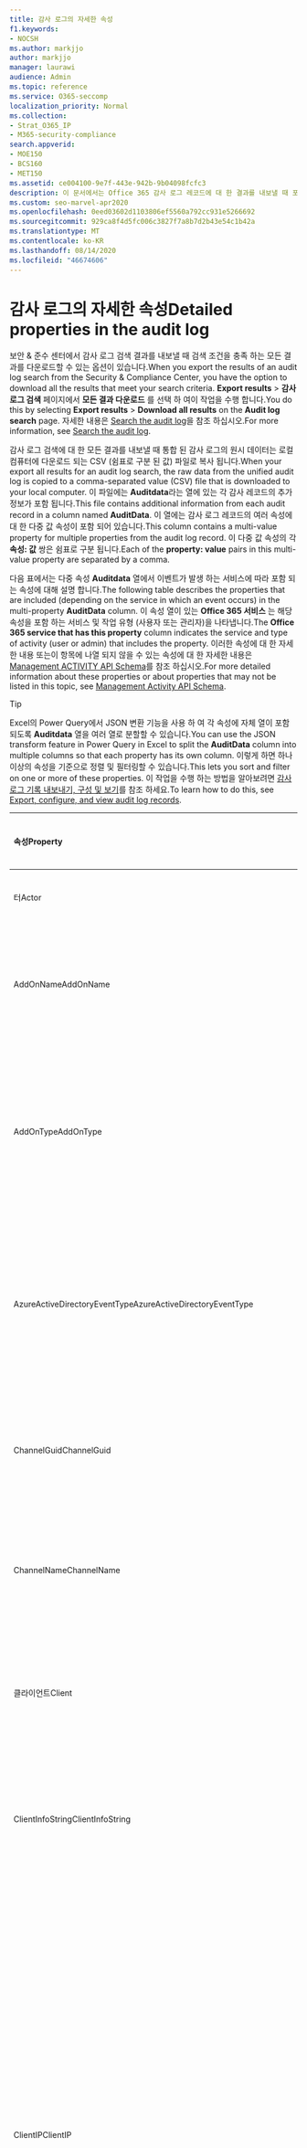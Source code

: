 ```yaml
---
title: 감사 로그의 자세한 속성
f1.keywords:
- NOCSH
ms.author: markjjo
author: markjjo
manager: laurawi
audience: Admin
ms.topic: reference
ms.service: O365-seccomp
localization_priority: Normal
ms.collection:
- Strat_O365_IP
- M365-security-compliance
search.appverid:
- MOE150
- BCS160
- MET150
ms.assetid: ce004100-9e7f-443e-942b-9b04098fcfc3
description: 이 문서에서는 Office 365 감사 로그 레코드에 대 한 결과를 내보낼 때 포함 되는 추가 속성에 대해 설명 합니다.
ms.custom: seo-marvel-apr2020
ms.openlocfilehash: 0eed03602d1103806ef5560a792cc931e5266692
ms.sourcegitcommit: 929ca8f4d5fc006c3827f7a8b7d2b43e54c1b42a
ms.translationtype: MT
ms.contentlocale: ko-KR
ms.lasthandoff: 08/14/2020
ms.locfileid: "46674606"
---
```

# <a name="detailed-properties-in-the-audit-log"></a><span data-ttu-id="72aa7-103">감사 로그의 자세한 속성</span><span class="sxs-lookup"><span data-stu-id="72aa7-103">Detailed properties in the audit log</span></span>

<span data-ttu-id="72aa7-104">보안 & 준수 센터에서 감사 로그 검색 결과를 내보낼 때 검색 조건을 충족 하는 모든 결과를 다운로드할 수 있는 옵션이 있습니다.</span><span class="sxs-lookup"><span data-stu-id="72aa7-104">When you export the results of an audit log search from the Security & Compliance Center, you have the option to download all the results that meet your search criteria.</span></span> <span data-ttu-id="72aa7-105">**Export results** \> **감사 로그 검색** 페이지에서 **모든 결과 다운로드** 를 선택 하 여이 작업을 수행 합니다.</span><span class="sxs-lookup"><span data-stu-id="72aa7-105">You do this by selecting **Export results** \> **Download all results** on the **Audit log search** page.</span></span> <span data-ttu-id="72aa7-106">자세한 내용은 [Search the audit log](search-the-audit-log-in-security-and-compliance.md)을 참조 하십시오.</span><span class="sxs-lookup"><span data-stu-id="72aa7-106">For more information, see [Search the audit log](search-the-audit-log-in-security-and-compliance.md).</span></span>
  
 <span data-ttu-id="72aa7-107">감사 로그 검색에 대 한 모든 결과를 내보낼 때 통합 된 감사 로그의 원시 데이터는 로컬 컴퓨터에 다운로드 되는 CSV (쉼표로 구분 된 값) 파일로 복사 됩니다.</span><span class="sxs-lookup"><span data-stu-id="72aa7-107">When your export all results for an audit log search, the raw data from the unified audit log is copied to a comma-separated value (CSV) file that is downloaded to your local computer.</span></span> <span data-ttu-id="72aa7-108">이 파일에는 **Auditdata**라는 열에 있는 각 감사 레코드의 추가 정보가 포함 됩니다.</span><span class="sxs-lookup"><span data-stu-id="72aa7-108">This file contains additional information from each audit record in a column named **AuditData**.</span></span> <span data-ttu-id="72aa7-109">이 열에는 감사 로그 레코드의 여러 속성에 대 한 다중 값 속성이 포함 되어 있습니다.</span><span class="sxs-lookup"><span data-stu-id="72aa7-109">This column contains a multi-value property for multiple properties from the audit log record.</span></span> <span data-ttu-id="72aa7-110">이 다중 값 속성의 각 **속성: 값** 쌍은 쉼표로 구분 됩니다.</span><span class="sxs-lookup"><span data-stu-id="72aa7-110">Each of the **property: value** pairs in this multi-value property are separated by a comma.</span></span> 
  
<span data-ttu-id="72aa7-111">다음 표에서는 다중 속성 **Auditdata** 열에서 이벤트가 발생 하는 서비스에 따라 포함 되는 속성에 대해 설명 합니다.</span><span class="sxs-lookup"><span data-stu-id="72aa7-111">The following table describes the properties that are included (depending on the service in which an event occurs) in the multi-property **AuditData** column.</span></span> <span data-ttu-id="72aa7-112">이 속성 열이 있는 **Office 365 서비스** 는 해당 속성을 포함 하는 서비스 및 작업 유형 (사용자 또는 관리자)을 나타냅니다.</span><span class="sxs-lookup"><span data-stu-id="72aa7-112">The **Office 365 service that has this property** column indicates the service and type of activity (user or admin) that includes the property.</span></span> <span data-ttu-id="72aa7-113">이러한 속성에 대 한 자세한 내용 또는이 항목에 나열 되지 않을 수 있는 속성에 대 한 자세한 내용은 [Management ACTIVITY API Schema](https://go.microsoft.com/fwlink/p/?LinkId=717993)를 참조 하십시오.</span><span class="sxs-lookup"><span data-stu-id="72aa7-113">For more detailed information about these properties or about properties that may not be listed in this topic, see [Management Activity API Schema](https://go.microsoft.com/fwlink/p/?LinkId=717993).</span></span>
  
> [!TIP]
> <span data-ttu-id="72aa7-114">Excel의 Power Query에서 JSON 변환 기능을 사용 하 여 각 속성에 자체 열이 포함 되도록 **Auditdata** 열을 여러 열로 분할할 수 있습니다.</span><span class="sxs-lookup"><span data-stu-id="72aa7-114">You can use the JSON transform feature in Power Query in Excel to split the **AuditData** column into multiple columns so that each property has its own column.</span></span> <span data-ttu-id="72aa7-115">이렇게 하면 하나 이상의 속성을 기준으로 정렬 및 필터링할 수 있습니다.</span><span class="sxs-lookup"><span data-stu-id="72aa7-115">This lets you sort and filter on one or more of these properties.</span></span> <span data-ttu-id="72aa7-116">이 작업을 수행 하는 방법을 알아보려면 [감사 로그 기록 내보내기, 구성 및 보기](export-view-audit-log-records.md)를 참조 하세요.</span><span class="sxs-lookup"><span data-stu-id="72aa7-116">To learn how to do this, see [Export, configure, and view audit log records](export-view-audit-log-records.md).</span></span> 
  
|<span data-ttu-id="72aa7-117">**속성**</span><span class="sxs-lookup"><span data-stu-id="72aa7-117">**Property**</span></span>|<span data-ttu-id="72aa7-118">**설명**</span><span class="sxs-lookup"><span data-stu-id="72aa7-118">**Description**</span></span>|<span data-ttu-id="72aa7-119">**이 속성을 가진 Microsoft 365 서비스**</span><span class="sxs-lookup"><span data-stu-id="72aa7-119">**Microsoft 365 service that has this property**</span></span>|
|:-----|:-----|:-----|
|<span data-ttu-id="72aa7-120">터</span><span class="sxs-lookup"><span data-stu-id="72aa7-120">Actor</span></span>|<span data-ttu-id="72aa7-121">작업을 수행한 사용자 또는 서비스 계정입니다.</span><span class="sxs-lookup"><span data-stu-id="72aa7-121">The user or service account that performed the action.</span></span>|<span data-ttu-id="72aa7-122">Azure Active Directory</span><span class="sxs-lookup"><span data-stu-id="72aa7-122">Azure Active Directory</span></span>|
|<span data-ttu-id="72aa7-123">AddOnName</span><span class="sxs-lookup"><span data-stu-id="72aa7-123">AddOnName</span></span>|<span data-ttu-id="72aa7-124">팀에서 추가, 제거 또는 업데이트 된 추가 기능의 이름입니다.</span><span class="sxs-lookup"><span data-stu-id="72aa7-124">The name of an add-on that was added, removed, or updated in a team.</span></span> <span data-ttu-id="72aa7-125">Microsoft 팀의 추가 기능 유형은 bot, 커넥터 또는 탭입니다.</span><span class="sxs-lookup"><span data-stu-id="72aa7-125">The type of add-ons in Microsoft Teams is a bot, a connector, or a tab.</span></span>|<span data-ttu-id="72aa7-126">Microsoft Teams</span><span class="sxs-lookup"><span data-stu-id="72aa7-126">Microsoft Teams</span></span>|
|<span data-ttu-id="72aa7-127">AddOnType</span><span class="sxs-lookup"><span data-stu-id="72aa7-127">AddOnType</span></span>|<span data-ttu-id="72aa7-128">팀에서 추가, 제거 또는 업데이트 된 추가 기능의 유형입니다.</span><span class="sxs-lookup"><span data-stu-id="72aa7-128">The type of an add-on that was added, removed, or updated in a team.</span></span> <span data-ttu-id="72aa7-129">다음 값은 추가 기능의 형식을 나타냅니다.</span><span class="sxs-lookup"><span data-stu-id="72aa7-129">The following values indicate the type of add-on.</span></span>  <br/> <span data-ttu-id="72aa7-130">**1** -bot을 나타냅니다.</span><span class="sxs-lookup"><span data-stu-id="72aa7-130">**1** - Indicates a bot.</span></span><br/> <span data-ttu-id="72aa7-131">**2** -커넥터를 나타냅니다.</span><span class="sxs-lookup"><span data-stu-id="72aa7-131">**2** - Indicates a connector.</span></span><br/> <span data-ttu-id="72aa7-132">**3** -탭을 나타냅니다.</span><span class="sxs-lookup"><span data-stu-id="72aa7-132">**3** - Indicates a tab.</span></span>|<span data-ttu-id="72aa7-133">Microsoft Teams</span><span class="sxs-lookup"><span data-stu-id="72aa7-133">Microsoft Teams</span></span>|
|<span data-ttu-id="72aa7-134">AzureActiveDirectoryEventType</span><span class="sxs-lookup"><span data-stu-id="72aa7-134">AzureActiveDirectoryEventType</span></span>|<span data-ttu-id="72aa7-135">Azure Active Directory 이벤트의 유형입니다.</span><span class="sxs-lookup"><span data-stu-id="72aa7-135">The type of Azure Active Directory event.</span></span> <span data-ttu-id="72aa7-136">이벤트 유형을 나타내는 값은 다음과 같습니다.</span><span class="sxs-lookup"><span data-stu-id="72aa7-136">The following values indicate the type of event.</span></span>  <br/> <span data-ttu-id="72aa7-137">**0** -계정 로그인 이벤트를 나타냅니다.</span><span class="sxs-lookup"><span data-stu-id="72aa7-137">**0** - Indicates an account login event.</span></span><br/> <span data-ttu-id="72aa7-138">**1** -Azure 응용 프로그램 보안 이벤트를 나타냅니다.</span><span class="sxs-lookup"><span data-stu-id="72aa7-138">**1** - Indicates an Azure application security event.</span></span>|<span data-ttu-id="72aa7-139">Azure Active Directory</span><span class="sxs-lookup"><span data-stu-id="72aa7-139">Azure Active Directory</span></span>|
|<span data-ttu-id="72aa7-140">ChannelGuid</span><span class="sxs-lookup"><span data-stu-id="72aa7-140">ChannelGuid</span></span>|<span data-ttu-id="72aa7-141">Microsoft 팀 채널의 ID입니다.</span><span class="sxs-lookup"><span data-stu-id="72aa7-141">The ID of a Microsoft Teams channel.</span></span> <span data-ttu-id="72aa7-142">채널이 있는 팀이 **Teamname** 및 **teamname** 속성으로 식별 됩니다.</span><span class="sxs-lookup"><span data-stu-id="72aa7-142">The team that the channel is located in is identified by the **TeamName** and **TeamGuid** properties.</span></span>|<span data-ttu-id="72aa7-143">Microsoft Teams</span><span class="sxs-lookup"><span data-stu-id="72aa7-143">Microsoft Teams</span></span>|
|<span data-ttu-id="72aa7-144">ChannelName</span><span class="sxs-lookup"><span data-stu-id="72aa7-144">ChannelName</span></span>|<span data-ttu-id="72aa7-145">Microsoft 팀 채널의 이름입니다.</span><span class="sxs-lookup"><span data-stu-id="72aa7-145">The name of a Microsoft Teams channel.</span></span> <span data-ttu-id="72aa7-146">채널이 있는 팀이 **Teamname** 및 **teamname** 속성으로 식별 됩니다.</span><span class="sxs-lookup"><span data-stu-id="72aa7-146">The team that the channel is located in is identified by the **TeamName** and **TeamGuid** properties.</span></span>|<span data-ttu-id="72aa7-147">Microsoft Teams</span><span class="sxs-lookup"><span data-stu-id="72aa7-147">Microsoft Teams</span></span>|
|<span data-ttu-id="72aa7-148">클라이언트</span><span class="sxs-lookup"><span data-stu-id="72aa7-148">Client</span></span>|<span data-ttu-id="72aa7-149">클라이언트 장치, 장치 OS 및 login 이벤트에 사용 되는 장치 브라우저 (예: Nokia Lumia 920;) Windows Phone 8; IE Mobile 11).</span><span class="sxs-lookup"><span data-stu-id="72aa7-149">The client device, the device OS, and the device browser used for the login event (for example, Nokia Lumia 920; Windows Phone 8; IE Mobile 11).</span></span>|<span data-ttu-id="72aa7-150">Azure Active Directory</span><span class="sxs-lookup"><span data-stu-id="72aa7-150">Azure Active Directory</span></span>|
|<span data-ttu-id="72aa7-151">ClientInfoString</span><span class="sxs-lookup"><span data-stu-id="72aa7-151">ClientInfoString</span></span>|<span data-ttu-id="72aa7-152">브라우저 버전, Outlook 버전 및 모바일 장치 정보와 같이 작업을 수행 하는 데 사용한 전자 메일 클라이언트에 대 한 정보</span><span class="sxs-lookup"><span data-stu-id="72aa7-152">Information about the email client that was used to perform the operation, such as a browser version, Outlook version, and mobile device information</span></span>|<span data-ttu-id="72aa7-153">Exchange (사서함 활동)</span><span class="sxs-lookup"><span data-stu-id="72aa7-153">Exchange (mailbox activity)</span></span>|
|<span data-ttu-id="72aa7-154">ClientIP</span><span class="sxs-lookup"><span data-stu-id="72aa7-154">ClientIP</span></span>|<span data-ttu-id="72aa7-155">활동을 로그할 때 사용 된 장치의 IP 주소입니다.</span><span class="sxs-lookup"><span data-stu-id="72aa7-155">The IP address of the device that was used when the activity was logged.</span></span> <span data-ttu-id="72aa7-156">IP 주소는 IPv4 또는 IPv6 주소 형식으로 표시됩니다.</span><span class="sxs-lookup"><span data-stu-id="72aa7-156">The IP address is displayed in either an IPv4 or IPv6 address format.</span></span><br/><br/> <span data-ttu-id="72aa7-157">일부 서비스의 경우이 속성에 표시 되는 값은 사용자를 대신 하 여 서비스를 호출 하는 신뢰할 수 있는 응용 프로그램 (예: 웹 앱의 Office)의 IP 주소 이며, 활동을 수행한 사용자가 사용 하는 장치의 IP 주소가 아닙니다.</span><span class="sxs-lookup"><span data-stu-id="72aa7-157">For some services, the value displayed in this property might be the IP address for a trusted application (for example, Office on the web apps) calling into the service on behalf of a user and not the IP address of the device used by person who performed the activity.</span></span> <br/><br/><span data-ttu-id="72aa7-158">또한 Azure Active Directory 관련 이벤트에 대 한 관리 활동 (또는 시스템 계정에서 수행 하는 작업)에 대해 IP 주소가 기록 되지 않으며 ClientIP 속성 값은 `null` 입니다.</span><span class="sxs-lookup"><span data-stu-id="72aa7-158">Also, for admin activity (or activity performed by a system account) for Azure Active Directory-related events, the IP address isn't logged and the value for the ClientIP property is `null`.</span></span> |<span data-ttu-id="72aa7-159">Azure Active Directory, Exchange, SharePoint</span><span class="sxs-lookup"><span data-stu-id="72aa7-159">Azure Active Directory, Exchange, SharePoint</span></span>|
|<span data-ttu-id="72aa7-160">CreationTime</span><span class="sxs-lookup"><span data-stu-id="72aa7-160">CreationTime</span></span>|<span data-ttu-id="72aa7-161">사용자가 활동을 수행 했을 때 UTC (협정 세계시)로 표시 되는 날짜와 시간입니다.</span><span class="sxs-lookup"><span data-stu-id="72aa7-161">The date and time in Coordinated Universal Time (UTC) when the user performed the activity.</span></span>|<span data-ttu-id="72aa7-162">모두</span><span class="sxs-lookup"><span data-stu-id="72aa7-162">All</span></span>|
|<span data-ttu-id="72aa7-163">DestinationFileExtension</span><span class="sxs-lookup"><span data-stu-id="72aa7-163">DestinationFileExtension</span></span>|<span data-ttu-id="72aa7-164">복사 하거나 이동할 파일의 파일 확장명입니다.</span><span class="sxs-lookup"><span data-stu-id="72aa7-164">The file extension of a file that is copied or moved.</span></span> <span data-ttu-id="72aa7-165">이 속성은 FileCopied 및 FileMoved 사용자 작업에만 표시 됩니다.</span><span class="sxs-lookup"><span data-stu-id="72aa7-165">This property is displayed only for the FileCopied and FileMoved user activities.</span></span>|<span data-ttu-id="72aa7-166">SharePoint</span><span class="sxs-lookup"><span data-stu-id="72aa7-166">SharePoint</span></span>|
|<span data-ttu-id="72aa7-167">DestinationFileName</span><span class="sxs-lookup"><span data-stu-id="72aa7-167">DestinationFileName</span></span>|<span data-ttu-id="72aa7-168">파일 이름이 복사 되거나 이동 됩니다.</span><span class="sxs-lookup"><span data-stu-id="72aa7-168">The name of the file is copied or moved.</span></span> <span data-ttu-id="72aa7-169">이 속성은 FileCopied 및 FileMoved 작업에만 표시 됩니다.</span><span class="sxs-lookup"><span data-stu-id="72aa7-169">This property is displayed only for the FileCopied and FileMoved actions.</span></span>|<span data-ttu-id="72aa7-170">SharePoint</span><span class="sxs-lookup"><span data-stu-id="72aa7-170">SharePoint</span></span>|
|<span data-ttu-id="72aa7-171">DestinationRelativeUrl</span><span class="sxs-lookup"><span data-stu-id="72aa7-171">DestinationRelativeUrl</span></span>|<span data-ttu-id="72aa7-172">파일을 복사 하거나 이동할 대상 폴더의 URL입니다.</span><span class="sxs-lookup"><span data-stu-id="72aa7-172">The URL of the destination folder where a file is copied or moved.</span></span> <span data-ttu-id="72aa7-173">**SiteURL**, **DestinationRelativeURL**및 **destinationfilename** 속성에 대 한 값의 조합이 복사 된 파일의 전체 경로 이름인 **ObjectID** 속성의 값과 같습니다.</span><span class="sxs-lookup"><span data-stu-id="72aa7-173">The combination of the values for the **SiteURL**, the **DestinationRelativeURL**, and the **DestinationFileName** property is the same as the value for the **ObjectID** property, which is the full path name for the file that was copied.</span></span> <span data-ttu-id="72aa7-174">이 속성은 FileCopied 및 FileMoved 사용자 작업에만 표시 됩니다.</span><span class="sxs-lookup"><span data-stu-id="72aa7-174">This property is displayed only for the FileCopied and FileMoved user activities.</span></span>|<span data-ttu-id="72aa7-175">SharePoint</span><span class="sxs-lookup"><span data-stu-id="72aa7-175">SharePoint</span></span>|
|<span data-ttu-id="72aa7-176">EventSource</span><span class="sxs-lookup"><span data-stu-id="72aa7-176">EventSource</span></span>|<span data-ttu-id="72aa7-177">SharePoint에서 이벤트가 발생 한 것을 식별 합니다.</span><span class="sxs-lookup"><span data-stu-id="72aa7-177">Identifies that an event occurred in SharePoint.</span></span> <span data-ttu-id="72aa7-178">사용할 수 있는 값은 **SharePoint** 및 **objectmodel**입니다.</span><span class="sxs-lookup"><span data-stu-id="72aa7-178">Possible values are **SharePoint** and **ObjectModel**.</span></span>|<span data-ttu-id="72aa7-179">SharePoint</span><span class="sxs-lookup"><span data-stu-id="72aa7-179">SharePoint</span></span>|
|<span data-ttu-id="72aa7-180">ExternalAccess</span><span class="sxs-lookup"><span data-stu-id="72aa7-180">ExternalAccess</span></span>|<span data-ttu-id="72aa7-181">Exchange 관리 활동의 경우, cmdlet이 조직의 사용자에 의해 실행 되었는지, Microsoft 데이터 센터 담당자나 데이터 센터 서비스 계정 또는 위임 된 관리자가 실행할지를 지정 합니다.</span><span class="sxs-lookup"><span data-stu-id="72aa7-181">For Exchange admin activity, specifies whether the cmdlet was run by a user in your organization, by Microsoft datacenter personnel or a datacenter service account, or by a delegated administrator.</span></span> <span data-ttu-id="72aa7-182">값이 **False** 이면 조직의 다른 사용자가 cmdlet을 실행 한 것입니다.</span><span class="sxs-lookup"><span data-stu-id="72aa7-182">The value **False** indicates that the cmdlet was run by someone in your organization.</span></span> <span data-ttu-id="72aa7-183">**True** 값은 데이터 센터 직원, 데이터 센터 서비스 계정 또는 위임 된 관리자에 의해 cmdlet이 실행 되었음을 나타냅니다.</span><span class="sxs-lookup"><span data-stu-id="72aa7-183">The value **True** indicates that the cmdlet was run by datacenter personnel, a datacenter service account, or a delegated administrator.</span></span>  <br/> <span data-ttu-id="72aa7-184">Exchange 사서함 활동의 경우 조직 외부의 사용자가 사서함에 액세스 했는지 여부를 지정 합니다.</span><span class="sxs-lookup"><span data-stu-id="72aa7-184">For Exchange mailbox activity, specifies whether a mailbox was accessed by a user outside your organization.</span></span>|<span data-ttu-id="72aa7-185">Exchange</span><span class="sxs-lookup"><span data-stu-id="72aa7-185">Exchange</span></span>|
|<span data-ttu-id="72aa7-186">ExtendedProperties</span><span class="sxs-lookup"><span data-stu-id="72aa7-186">ExtendedProperties</span></span>|<span data-ttu-id="72aa7-187">Azure Active Directory 이벤트에 대 한 확장 된 속성입니다.</span><span class="sxs-lookup"><span data-stu-id="72aa7-187">The extended properties for an Azure Active Directory event.</span></span>|<span data-ttu-id="72aa7-188">Azure Active Directory</span><span class="sxs-lookup"><span data-stu-id="72aa7-188">Azure Active Directory</span></span>|
|<span data-ttu-id="72aa7-189">ID</span><span class="sxs-lookup"><span data-stu-id="72aa7-189">ID</span></span>|<span data-ttu-id="72aa7-190">보고서 항목의 ID입니다.</span><span class="sxs-lookup"><span data-stu-id="72aa7-190">The ID of the report entry.</span></span> <span data-ttu-id="72aa7-191">ID는 보고서 항목을 고유 하 게 식별 합니다.</span><span class="sxs-lookup"><span data-stu-id="72aa7-191">The ID uniquely identifies the report entry.</span></span>|<span data-ttu-id="72aa7-192">모두</span><span class="sxs-lookup"><span data-stu-id="72aa7-192">All</span></span>|
|<span data-ttu-id="72aa7-193">InternalLogonType</span><span class="sxs-lookup"><span data-stu-id="72aa7-193">InternalLogonType</span></span>|<span data-ttu-id="72aa7-194">내부용으로 예약되어 있습니다.</span><span class="sxs-lookup"><span data-stu-id="72aa7-194">Reserved for internal use.</span></span>|<span data-ttu-id="72aa7-195">Exchange (사서함 활동)</span><span class="sxs-lookup"><span data-stu-id="72aa7-195">Exchange (mailbox activity)</span></span>|
|<span data-ttu-id="72aa7-196">ItemType</span><span class="sxs-lookup"><span data-stu-id="72aa7-196">ItemType</span></span>|<span data-ttu-id="72aa7-197">액세스 하거나 수정한 개체의 유형입니다.</span><span class="sxs-lookup"><span data-stu-id="72aa7-197">The type of object that was accessed or modified.</span></span> <span data-ttu-id="72aa7-198">사용할 수 있는 값에는 **파일**, **폴더**, **웹**, **사이트**, **테 넌 트**및 **documentlibrary**가 있습니다.</span><span class="sxs-lookup"><span data-stu-id="72aa7-198">Possible values include **File**, **Folder**, **Web**, **Site**, **Tenant**, and **DocumentLibrary**.</span></span>|<span data-ttu-id="72aa7-199">SharePoint</span><span class="sxs-lookup"><span data-stu-id="72aa7-199">SharePoint</span></span>|
|<span data-ttu-id="72aa7-200">LoginStatus</span><span class="sxs-lookup"><span data-stu-id="72aa7-200">LoginStatus</span></span>|<span data-ttu-id="72aa7-201">발생 했을 수 있는 로그인 실패를 확인 합니다.</span><span class="sxs-lookup"><span data-stu-id="72aa7-201">Identifies login failures that might have occurred.</span></span>|<span data-ttu-id="72aa7-202">Azure Active Directory</span><span class="sxs-lookup"><span data-stu-id="72aa7-202">Azure Active Directory</span></span>|
|<span data-ttu-id="72aa7-203">LogonType</span><span class="sxs-lookup"><span data-stu-id="72aa7-203">LogonType</span></span>|<span data-ttu-id="72aa7-204">사서함 액세스 유형입니다.</span><span class="sxs-lookup"><span data-stu-id="72aa7-204">The type of mailbox access.</span></span> <span data-ttu-id="72aa7-205">다음 값은 사서함에 액세스 한 사용자의 유형을 나타냅니다.</span><span class="sxs-lookup"><span data-stu-id="72aa7-205">The following values indicate the type of user who accessed the mailbox.</span></span>  <br/><br/> <span data-ttu-id="72aa7-206">**0** -사서함 소유자를 나타냅니다.</span><span class="sxs-lookup"><span data-stu-id="72aa7-206">**0** - Indicates a mailbox owner.</span></span><br/> <span data-ttu-id="72aa7-207">**1** -관리자를 나타냅니다.</span><span class="sxs-lookup"><span data-stu-id="72aa7-207">**1** - Indicates an administrator.</span></span><br/> <span data-ttu-id="72aa7-208">**2** -대리인을 나타냅니다.</span><span class="sxs-lookup"><span data-stu-id="72aa7-208">**2** - Indicates a delegate.</span></span> <br/><span data-ttu-id="72aa7-209">**3** -Microsoft 데이터 센터의 전송 서비스를 나타냅니다.</span><span class="sxs-lookup"><span data-stu-id="72aa7-209">**3** - Indicates the transport service in the Microsoft datacenter.</span></span><br/> <span data-ttu-id="72aa7-210">**4** -Microsoft 데이터 센터의 서비스 계정을 나타냅니다.</span><span class="sxs-lookup"><span data-stu-id="72aa7-210">**4** - Indicates a   service account in the Microsoft datacenter.</span></span> <br/><span data-ttu-id="72aa7-211">**6** -위임 된 관리자를 나타냅니다.</span><span class="sxs-lookup"><span data-stu-id="72aa7-211">**6** - Indicates a delegated administrator.</span></span>|<span data-ttu-id="72aa7-212">Exchange (사서함 활동)</span><span class="sxs-lookup"><span data-stu-id="72aa7-212">Exchange (mailbox activity)</span></span>|
|<span data-ttu-id="72aa7-213">MailboxGuid</span><span class="sxs-lookup"><span data-stu-id="72aa7-213">MailboxGuid</span></span>|<span data-ttu-id="72aa7-214">액세스 한 사서함의 Exchange GUID입니다.</span><span class="sxs-lookup"><span data-stu-id="72aa7-214">The Exchange GUID of the mailbox that was accessed.</span></span>|<span data-ttu-id="72aa7-215">Exchange (사서함 활동)</span><span class="sxs-lookup"><span data-stu-id="72aa7-215">Exchange (mailbox activity)</span></span>|
|<span data-ttu-id="72aa7-216">MailboxOwnerUPN</span><span class="sxs-lookup"><span data-stu-id="72aa7-216">MailboxOwnerUPN</span></span>|<span data-ttu-id="72aa7-217">액세스 한 사서함을 소유한 사용자의 전자 메일 주소입니다.</span><span class="sxs-lookup"><span data-stu-id="72aa7-217">The email address of the person who owns the mailbox that was accessed.</span></span>|<span data-ttu-id="72aa7-218">Exchange (사서함 활동)</span><span class="sxs-lookup"><span data-stu-id="72aa7-218">Exchange (mailbox activity)</span></span>|
|<span data-ttu-id="72aa7-219">구성원</span><span class="sxs-lookup"><span data-stu-id="72aa7-219">Members</span></span>|<span data-ttu-id="72aa7-220">팀에서 추가 되거나 제거 된 사용자를 나열 합니다.</span><span class="sxs-lookup"><span data-stu-id="72aa7-220">Lists the users that have been added or removed from a team.</span></span> <span data-ttu-id="72aa7-221">다음 값은 사용자에게 할당된 역할 유형을 나타냅니다.</span><span class="sxs-lookup"><span data-stu-id="72aa7-221">The following values indicate the Role type assigned to the user.</span></span>  <br/><br/> <span data-ttu-id="72aa7-222">**1** -소유자 역할을 나타냅니다.</span><span class="sxs-lookup"><span data-stu-id="72aa7-222">**1** - Indicates  the Owner role.</span></span><br/> <span data-ttu-id="72aa7-223">**2** - 구성원 역할을 나타냅니다.</span><span class="sxs-lookup"><span data-stu-id="72aa7-223">**2** - Indicates the Member role.</span></span><br/> <span data-ttu-id="72aa7-224">**3** - 게스트 역할을 나타냅니다.</span><span class="sxs-lookup"><span data-stu-id="72aa7-224">**3** - Indicates the Guest role.</span></span> <br/><br/><span data-ttu-id="72aa7-225">구성원 속성에는 조직의 이름 및 구성원의 전자 메일 주소도 포함됩니다.</span><span class="sxs-lookup"><span data-stu-id="72aa7-225">The Members property also includes the name of your organization, and the member's email address.</span></span>|<span data-ttu-id="72aa7-226">Microsoft Teams</span><span class="sxs-lookup"><span data-stu-id="72aa7-226">Microsoft Teams</span></span>|
|<span data-ttu-id="72aa7-227">ModifiedProperties (Name, NewValue, OldValue)</span><span class="sxs-lookup"><span data-stu-id="72aa7-227">ModifiedProperties (Name, NewValue, OldValue)</span></span>|<span data-ttu-id="72aa7-228">이 속성은 사이트 또는 사이트 모음 관리 그룹의 구성원으로 사용자를 추가 하는 등의 관리 이벤트에 포함 됩니다.</span><span class="sxs-lookup"><span data-stu-id="72aa7-228">The property is included for admin events, such as adding a user as a member of a site or a site collection admin group.</span></span> <span data-ttu-id="72aa7-229">이 속성에는 수정 된 속성의 이름 (예: 사이트 관리자 그룹)과 수정한 속성의 새 값 (사이트 관리자로 추가한 사용자 및 수정한 개체의 이전 값)이 포함 됩니다.</span><span class="sxs-lookup"><span data-stu-id="72aa7-229">The property includes the name of the property that was modified (for example, the Site Admin group) the new value of the modified property (such the user who was added as a site admin, and the previous value of the modified object.</span></span>|<span data-ttu-id="72aa7-230">모두 (관리 활동)</span><span class="sxs-lookup"><span data-stu-id="72aa7-230">All (admin activity)</span></span>|
|<span data-ttu-id="72aa7-231">Id</span><span class="sxs-lookup"><span data-stu-id="72aa7-231">ObjectId</span></span>|<span data-ttu-id="72aa7-232">Exchange 관리자 감사 로깅을 위해 cmdlet에 의해 수정 된 개체의 이름입니다.</span><span class="sxs-lookup"><span data-stu-id="72aa7-232">For Exchange admin audit logging, the name of the object that was modified by the cmdlet.</span></span>  <br/> <span data-ttu-id="72aa7-233">SharePoint 작업의 경우 사용자가 액세스 하는 파일 또는 폴더의 전체 URL 경로 이름입니다.</span><span class="sxs-lookup"><span data-stu-id="72aa7-233">For SharePoint activity, the full URL path name of the file or folder accessed by a user.</span></span>  <br/> <span data-ttu-id="72aa7-234">Azure AD 활동의 경우 수정 된 사용자 계정의 이름입니다.</span><span class="sxs-lookup"><span data-stu-id="72aa7-234">For Azure AD activity, the name of the user account that was modified.</span></span>|<span data-ttu-id="72aa7-235">모두</span><span class="sxs-lookup"><span data-stu-id="72aa7-235">All</span></span>|
|<span data-ttu-id="72aa7-236">작업</span><span class="sxs-lookup"><span data-stu-id="72aa7-236">Operation</span></span>|<span data-ttu-id="72aa7-237">사용자 또는 관리자 활동의 이름입니다.</span><span class="sxs-lookup"><span data-stu-id="72aa7-237">The name of the user or admin activity.</span></span> <span data-ttu-id="72aa7-238">이 속성의 값은 **활동** 드롭다운 목록에서 선택한 값에 해당 합니다.</span><span class="sxs-lookup"><span data-stu-id="72aa7-238">The value of this property corresponds to the value that was selected in the **Activities** drop down list.</span></span> <span data-ttu-id="72aa7-239">**모든 작업에 대해 결과 표시** 를 선택 하면 보고서에 모든 서비스에 대 한 모든 사용자 및 관리 활동에 대 한 항목이 포함 됩니다.</span><span class="sxs-lookup"><span data-stu-id="72aa7-239">If **Show results for all activities** was selected, the report will included entries for all user and admin activities for all services.</span></span> <span data-ttu-id="72aa7-240">감사 로그에 기록 된 작업/작업에 대 한 설명은 [Office 365에서 감사 로그 검색](search-the-audit-log-in-security-and-compliance.md)의 감사 된 **작업** 탭을 참조 하십시오.</span><span class="sxs-lookup"><span data-stu-id="72aa7-240">For a description of the operations/activities that are logged in the audit log, see the **Audited activities** tab in [Search the audit log in the Office 365](search-the-audit-log-in-security-and-compliance.md).</span></span>  <br/> <span data-ttu-id="72aa7-241">Exchange 관리 활동의 경우이 속성은 실행 된 cmdlet의 이름을 식별 합니다.</span><span class="sxs-lookup"><span data-stu-id="72aa7-241">For Exchange admin activity, this property identifies the name of the cmdlet that was run.</span></span>|<span data-ttu-id="72aa7-242">모두</span><span class="sxs-lookup"><span data-stu-id="72aa7-242">All</span></span>|
|<span data-ttu-id="72aa7-243">조직 id</span><span class="sxs-lookup"><span data-stu-id="72aa7-243">OrganizationId</span></span>|<span data-ttu-id="72aa7-244">조직의 GUID입니다.</span><span class="sxs-lookup"><span data-stu-id="72aa7-244">The GUID for your organization.</span></span>|<span data-ttu-id="72aa7-245">모두</span><span class="sxs-lookup"><span data-stu-id="72aa7-245">All</span></span>|
|<span data-ttu-id="72aa7-246">경로</span><span class="sxs-lookup"><span data-stu-id="72aa7-246">Path</span></span>|<span data-ttu-id="72aa7-247">액세스 한 메시지가 있는 사서함 폴더의 이름입니다.</span><span class="sxs-lookup"><span data-stu-id="72aa7-247">The name of the mailbox folder where the message that was accessed is located.</span></span> <span data-ttu-id="72aa7-248">이 속성은 또한 메시지가 만들어지거나 복사/이동 되는 폴더를 식별 합니다.</span><span class="sxs-lookup"><span data-stu-id="72aa7-248">This property also identifies the folder a where a message is created in or copied/moved to.</span></span>|<span data-ttu-id="72aa7-249">Exchange (사서함 활동)</span><span class="sxs-lookup"><span data-stu-id="72aa7-249">Exchange (mailbox activity)</span></span>|
|<span data-ttu-id="72aa7-250">매개 변수</span><span class="sxs-lookup"><span data-stu-id="72aa7-250">Parameters</span></span>|<span data-ttu-id="72aa7-251">Exchange 관리 활동의 경우 Operation 속성에서 식별 된 cmdlet에 사용 된 모든 매개 변수의 이름과 값입니다.</span><span class="sxs-lookup"><span data-stu-id="72aa7-251">For Exchange admin activity, the name and value for all parameters that were used with the cmdlet that is identified in the Operation property.</span></span>|<span data-ttu-id="72aa7-252">Exchange (관리 활동)</span><span class="sxs-lookup"><span data-stu-id="72aa7-252">Exchange (admin activity)</span></span>|
|<span data-ttu-id="72aa7-253">RecordType</span><span class="sxs-lookup"><span data-stu-id="72aa7-253">RecordType</span></span>|<span data-ttu-id="72aa7-254">Record에서 지정한 작업의 유형입니다.</span><span class="sxs-lookup"><span data-stu-id="72aa7-254">The type of operation indicated by the record.</span></span> <span data-ttu-id="72aa7-255">다음 값은 레코드 종류를 나타냅니다.</span><span class="sxs-lookup"><span data-stu-id="72aa7-255">The following values indicate the record type.</span></span>  <br/><br/> <span data-ttu-id="72aa7-256">**1** -Exchange 관리자 감사 로그의 레코드를 나타냅니다.</span><span class="sxs-lookup"><span data-stu-id="72aa7-256">**1** - Indicates a record from the  Exchange  admin audit log.</span></span> <br/><span data-ttu-id="72aa7-257">**2** -singled 사서함 항목에 대해 수행 된 작업에 대 한 Exchange 사서함 감사 로그의 레코드를 나타냅니다.</span><span class="sxs-lookup"><span data-stu-id="72aa7-257">**2** - Indicates a record from the  Exchange  mailbox audit log for an operation performed on a singled mailbox item.</span></span> <br/><span data-ttu-id="72aa7-258">**3** -Exchange 사서함 감사 로그 에서도 레코드를 나타냅니다.</span><span class="sxs-lookup"><span data-stu-id="72aa7-258">**3** - Also indicates a record from the  Exchange  mailbox audit log.</span></span> <span data-ttu-id="72aa7-259">이 레코드 종류는 여러 항목을 지운 편지함 폴더로 이동 하거나 여러 항목을 영구적으로 삭제 하는 등 원본 사서함의 여러 항목에 대해 작업이 수행 되었음을 나타냅니다.</span><span class="sxs-lookup"><span data-stu-id="72aa7-259">This record type indicates that the operation was performed on multiple items in the source mailbox (such as moving multiple items to the Deleted Items folder or permanently deleting multiple items).</span></span> <br/><span data-ttu-id="72aa7-260">**4** -사이트에 대 한 권한 할당 관리자 또는 사용자와 같은 SharePoint의 사이트 관리 작업을 나타냅니다.</span><span class="sxs-lookup"><span data-stu-id="72aa7-260">**4** - Indicates a site admin operation in SharePoint, such as an administrator or user assigning permissions to a site.</span></span> <br/><span data-ttu-id="72aa7-261">**6** -사용자가 파일을 보거나 수정 하는 등 SharePoint의 파일 또는 폴더 관련 작업을 나타냅니다.</span><span class="sxs-lookup"><span data-stu-id="72aa7-261">**6** - Indicates a file or folder-related operation in SharePoint, such as a user viewing or modifying a file.</span></span> <br/><span data-ttu-id="72aa7-262">**8** -Azure Active Directory에서 수행 된 관리 작업을 나타냅니다.</span><span class="sxs-lookup"><span data-stu-id="72aa7-262">**8** - Indicates an admin operation performed in Azure Active Directory.</span></span> <br/><span data-ttu-id="72aa7-263">**9** -OrgId 로그인 이벤트를 Azure Active Directory에 표시 합니다.</span><span class="sxs-lookup"><span data-stu-id="72aa7-263">**9** - Indicates  OrgId logon events in Azure Active Directory.</span></span> <span data-ttu-id="72aa7-264">이 레코드 종류는 더 이상 사용 되지 않습니다.</span><span class="sxs-lookup"><span data-stu-id="72aa7-264">This record type is being deprecated.</span></span> <br/><span data-ttu-id="72aa7-265">**10** -데이터 센터에서 Microsoft 담당자가 수행한 보안 cmdlet 이벤트를 나타냅니다.</span><span class="sxs-lookup"><span data-stu-id="72aa7-265">**10** - Indicates security cmdlet events that were performed by Microsoft personnel in the data center.</span></span> <br/><span data-ttu-id="72aa7-266">**11** -SHAREPOINT의 DLP (데이터 손실 방지) 이벤트를 나타냅니다.</span><span class="sxs-lookup"><span data-stu-id="72aa7-266">**11** - Indicates Data loss protection (DLP) events in SharePoint.</span></span><br/> <span data-ttu-id="72aa7-267">**13** -통합 dlp 정책으로 구성 된 경우 EXCHANGE의 DLP 이벤트를 나타냅니다.</span><span class="sxs-lookup"><span data-stu-id="72aa7-267">**13** - Indicates DLP events in Exchange, when configured with a unified a DLP policy.</span></span> <span data-ttu-id="72aa7-268">Exchange 메일 흐름 규칙 (전송 규칙이 라고도 함)을 기반으로 하는 DLP 이벤트는 지원 되지 않습니다.</span><span class="sxs-lookup"><span data-stu-id="72aa7-268">DLP events based on Exchange mail flow rules (also known as transport rules) aren't supported.</span></span><br><span data-ttu-id="72aa7-269">**14** -SharePoint의 공유 이벤트를 나타냅니다.</span><span class="sxs-lookup"><span data-stu-id="72aa7-269">**14** - Indicates sharing events in SharePoint.</span></span><br/> <span data-ttu-id="72aa7-270">**15** -Azure Active DIRECTORY의 STS (보안 토큰 서비스) 로그온 이벤트를 나타냅니다.</span><span class="sxs-lookup"><span data-stu-id="72aa7-270">**15** - Indicates Secure Token Service (STS) logon events in Azure Active Directory.</span></span> <br/><span data-ttu-id="72aa7-271">**18** -보안 & 준수 센터 이벤트를 나타냅니다.</span><span class="sxs-lookup"><span data-stu-id="72aa7-271">**18** - Indicates Security & Compliance Center events.</span></span> <br/><span data-ttu-id="72aa7-272">**19** -매우 짧은 기간 내에 반복 되는 작업에 대 한 집계 된 Exchange 사서함 작업을 나타냅니다.</span><span class="sxs-lookup"><span data-stu-id="72aa7-272">**19** - Indicates aggregated Exchange mailbox operations for repetitive activity that occurs within a very short duration.</span></span> <br/><span data-ttu-id="72aa7-273">**20** -Power BI 이벤트를 나타냅니다.</span><span class="sxs-lookup"><span data-stu-id="72aa7-273">**20** - Indicates Power BI events.</span></span> <br/><span data-ttu-id="72aa7-274">**21**-Dynamics 365 이벤트를 나타냅니다.</span><span class="sxs-lookup"><span data-stu-id="72aa7-274">**21**- Indicates Dynamics 365 events.</span></span><br/><span data-ttu-id="72aa7-275">**22** -Yammer 이벤트를 나타냅니다.</span><span class="sxs-lookup"><span data-stu-id="72aa7-275">**22** - Indicates Yammer events.</span></span> <br/><span data-ttu-id="72aa7-276">**23** -비즈니스용 Skype 이벤트를 나타냅니다.</span><span class="sxs-lookup"><span data-stu-id="72aa7-276">**23** - Indicates Skype for Business events.</span></span> <br/><span data-ttu-id="72aa7-277">**24** -eDiscovery 이벤트를 나타냅니다.</span><span class="sxs-lookup"><span data-stu-id="72aa7-277">**24** - Indicates eDiscovery events.</span></span> <span data-ttu-id="72aa7-278">이 레코드 종류는 보안 및 준수 센터에서 콘텐츠 검색을 실행 하 고 eDiscovery 사례를 관리 하 여 수행한 작업을 나타냅니다.</span><span class="sxs-lookup"><span data-stu-id="72aa7-278">This record type indicates activities that were performed by running content searches and managing eDiscovery cases in the security and compliance center.</span></span> <span data-ttu-id="72aa7-279">자세한 내용은 [audit log에서 eDiscovery 활동 검색](search-for-ediscovery-activities-in-the-audit-log.md)을 참조 하십시오.</span><span class="sxs-lookup"><span data-stu-id="72aa7-279">For more information, see [Search for eDiscovery activities in the audit log](search-for-ediscovery-activities-in-the-audit-log.md).</span></span><br/><span data-ttu-id="72aa7-280">**25, 26 또는 27** -Microsoft 팀 이벤트를 나타냅니다.</span><span class="sxs-lookup"><span data-stu-id="72aa7-280">**25, 26, or 27** - Indicates Microsoft Teams events.</span></span> <br/><span data-ttu-id="72aa7-281">**28** -Exchange Online Protection 및 Office 365 Advanced Threat protection의 피싱 및 맬웨어 이벤트를 나타냅니다.</span><span class="sxs-lookup"><span data-stu-id="72aa7-281">**28** - Indicates phishing and malware events from Exchange Online Protection and Office 365 Advanced Threat Protection.</span></span><br/><span data-ttu-id="72aa7-282">**29** -Exchange Online Protection 및 Office 365 Advanced Threat protection의 전송 이벤트를 나타냅니다.</span><span class="sxs-lookup"><span data-stu-id="72aa7-282">**29** - Indicates submission events from Exchange Online Protection and Office 365 Advanced Threat Protection.</span></span><br/><span data-ttu-id="72aa7-283">**30** -Microsoft 파워 자동화 (이전의 microsoft Flow) 이벤트를 나타냅니다.</span><span class="sxs-lookup"><span data-stu-id="72aa7-283">**30** - Indicates Microsoft Power Automate (formerly called Microsoft Flow) events.</span></span><br/> <span data-ttu-id="72aa7-284">**31** -고급 eDiscovery 이벤트를 나타냅니다.</span><span class="sxs-lookup"><span data-stu-id="72aa7-284">**31** - Indicates Advanced eDiscovery events.</span></span><br/> <span data-ttu-id="72aa7-285">**32** -Microsoft Stream 이벤트를 나타냅니다.</span><span class="sxs-lookup"><span data-stu-id="72aa7-285">**32** - Indicates Microsoft Stream events.</span></span><br/> <span data-ttu-id="72aa7-286">**33** -SHAREPOINT의 DLP 분류와 관련 된 이벤트를 나타냅니다.</span><span class="sxs-lookup"><span data-stu-id="72aa7-286">**33** - Indicates events related to DLP classification in SharePoint.</span></span><br/><span data-ttu-id="72aa7-287">**35** -Microsoft Project 이벤트를 나타냅니다.</span><span class="sxs-lookup"><span data-stu-id="72aa7-287">**35** - Indicates Microsoft Project events.</span></span> <br/> <span data-ttu-id="72aa7-288">**36** -SharePoint 목록 이벤트를 나타냅니다.</span><span class="sxs-lookup"><span data-stu-id="72aa7-288">**36** - Indicates SharePoint list events.</span></span><br/><span data-ttu-id="72aa7-289">**37** -SharePoint 주석과 관련 된 이벤트를 나타냅니다.</span><span class="sxs-lookup"><span data-stu-id="72aa7-289">**37** - Indicates events related to SharePoint comments.</span></span> <br/><span data-ttu-id="72aa7-290">**38** -보안 및 준수 센터의 보존 정책 및 보존 레이블과 관련 된 이벤트를 나타냅니다.</span><span class="sxs-lookup"><span data-stu-id="72aa7-290">**38** - Indicates events related to retention policies and retention labels in the security and compliance center.</span></span>  <br/><span data-ttu-id="72aa7-291">**40** -보안 및 준수 알림 신호의 결과로 생성 되는 이벤트를 나타냅니다.</span><span class="sxs-lookup"><span data-stu-id="72aa7-291">**40** - Indicates events that results from security and compliance alert signals.</span></span><br/> <span data-ttu-id="72aa7-292">**41** -안전 링크 차단 시간 및 Office 365 Advanced Threat Protection의 무시 이벤트 차단 이벤트가 표시 됩니다.</span><span class="sxs-lookup"><span data-stu-id="72aa7-292">**41** - Indicates safe links time-of-block and block override events in Office 365 Advanced Threat Protection.</span></span><br/><span data-ttu-id="72aa7-293">**42** -보안 & 준수 센터의 insights 및 보고서와 관련 된 이벤트를 나타냅니다.</span><span class="sxs-lookup"><span data-stu-id="72aa7-293">**42** - Indicates events related to insights and reports in the Security & Compliance Center.</span></span><br/><span data-ttu-id="72aa7-294">**44** -작업에 대 한 분석 이벤트를 나타냅니다.</span><span class="sxs-lookup"><span data-stu-id="72aa7-294">**44** - Indicates Workplace Analytics events.</span></span> <br/><span data-ttu-id="72aa7-295">**45** -파워 앱 이벤트를 나타냅니다.</span><span class="sxs-lookup"><span data-stu-id="72aa7-295">**45** - Indicates Power Apps events.</span></span> <br/> <span data-ttu-id="72aa7-296">**47** -SharePoint, OneDrive 및 Microsoft 팀의 파일에 대 한 Office 365 Advanced Threat Protection의 피싱 및 맬웨어 이벤트를 나타냅니다.</span><span class="sxs-lookup"><span data-stu-id="72aa7-296">**47** - Indicates phishing and malware events from Office 365 Advanced Threat Protection for files in SharePoint, OneDrive, and Microsoft Teams.</span></span><br/> <span data-ttu-id="72aa7-297">**49** -Microsoft 팀의 의료에 대 한 [환자의 응용 프로그램](https://docs.microsoft.com/MicrosoftTeams/expand-teams-across-your-org/healthcare/patients-audit) 이벤트를 나타냅니다.</span><span class="sxs-lookup"><span data-stu-id="72aa7-297">**49** - Indicates [Patients application](https://docs.microsoft.com/MicrosoftTeams/expand-teams-across-your-org/healthcare/patients-audit) events in Microsoft Teams for Healthcare.</span></span> <br/><span data-ttu-id="72aa7-298">**50** -Mail항목 액세스 된 사서함 감사 작업과 관련 된 이벤트를 나타냅니다.</span><span class="sxs-lookup"><span data-stu-id="72aa7-298">**50** - Indicates events related to the MailItemsAccessed mailbox audit action.</span></span> <br/><span data-ttu-id="72aa7-299">**51** 는 스팸 방지 및 메일 바이러스와 관련 된 이벤트를 나타냅니다.</span><span class="sxs-lookup"><span data-stu-id="72aa7-299">**51** Indicates events related to Anti-spam and mail hygiene.</span></span> <br/><span data-ttu-id="72aa7-300">**52** -DATA INSIGHTS REST API와 관련 된 이벤트를 나타냅니다.</span><span class="sxs-lookup"><span data-stu-id="72aa7-300">**52** - Indicates events related to the Data Insights REST API.</span></span><br/><span data-ttu-id="72aa7-301">**53** -정보 장벽 정책 응용 프로그램에 관련 된 이벤트를 나타냅니다.</span><span class="sxs-lookup"><span data-stu-id="72aa7-301">**53** - Indicates events related to the application of information barrier policies.</span></span> <span data-ttu-id="72aa7-302">자세한 내용은 [정보 장벽에 대 한 정책 정의](information-barriers-policies.md)를 참조 하세요.</span><span class="sxs-lookup"><span data-stu-id="72aa7-302">For more information, see [Define policies for information barriers](information-barriers-policies.md).</span></span> <br/><span data-ttu-id="72aa7-303">**54** -SharePoint 목록 항목 이벤트를 나타냅니다.</span><span class="sxs-lookup"><span data-stu-id="72aa7-303">**54** - Indicates SharePoint list item events.</span></span><br/><span data-ttu-id="72aa7-304">**55** -SharePoint 콘텐츠 형식 이벤트를 나타냅니다.</span><span class="sxs-lookup"><span data-stu-id="72aa7-304">**55** - Indicates SharePoint content type events.</span></span><br/> <span data-ttu-id="72aa7-305">**56** -SharePoint 목록 필드 이벤트를 나타냅니다.</span><span class="sxs-lookup"><span data-stu-id="72aa7-305">**56** - Indicates SharePoint list field events.</span></span> <br/><span data-ttu-id="72aa7-306">**62** -전자 메일 공격 캠페인과 관련 된 이벤트를 나타냅니다.</span><span class="sxs-lookup"><span data-stu-id="72aa7-306">**62** - Indicates events related to email attack campaigns.</span></span> <span data-ttu-id="72aa7-307">자세한 내용은 [Office 365 ATP의 캠페인 보기](https://docs.microsoft.com/microsoft-365/security/office-365-security/campaigns)를 참조 하세요.</span><span class="sxs-lookup"><span data-stu-id="72aa7-307">For more information, see [Campaign Views in Office 365 ATP](https://docs.microsoft.com/microsoft-365/security/office-365-security/campaigns).</span></span><br/><span data-ttu-id="72aa7-308">**64** -자동화 된 조사 및 응답 이벤트를 나타냅니다.</span><span class="sxs-lookup"><span data-stu-id="72aa7-308">**64** - Indicates automated investigation and response events.</span></span> <span data-ttu-id="72aa7-309">자세한 내용은 [Office 365의 자동화 된 조사 및 응답 (AIR)](../security/office-365-security/automated-investigation-response-office.md) 을 참조 하세요.</span><span class="sxs-lookup"><span data-stu-id="72aa7-309">For information, see [automated investigation and response (AIR) in Office 365](../security/office-365-security/automated-investigation-response-office.md)</span></span><br/><span data-ttu-id="72aa7-310">**65** -격리 감사 레코드 이벤트를 나타냅니다.</span><span class="sxs-lookup"><span data-stu-id="72aa7-310">**65** - Indicates Quarantine Audit Record events.</span></span><br/><span data-ttu-id="72aa7-311">**66** -Microsoft Forms 이벤트를 나타냅니다.</span><span class="sxs-lookup"><span data-stu-id="72aa7-311">**66** - Indicates Microsoft Forms events.</span></span><br/><span data-ttu-id="72aa7-312">**68** -Exchange의 통신 준수 이벤트를 나타냅니다.</span><span class="sxs-lookup"><span data-stu-id="72aa7-312">**68** - Indicates Communication compliance events in Exchange.</span></span> <span data-ttu-id="72aa7-313">자세한 내용은 [Microsoft 365의 통신 준수](communication-compliance.md)를 참조 하세요.</span><span class="sxs-lookup"><span data-stu-id="72aa7-313">For more information, see [Communication compliance in Microsoft 365](communication-compliance.md).</span></span><br/><span data-ttu-id="72aa7-314">**69** -고객 키 암호화와 관련 된 이벤트를 나타냅니다.</span><span class="sxs-lookup"><span data-stu-id="72aa7-314">**69** - Indicates events related to Customer Key Encryption.</span></span> <span data-ttu-id="72aa7-315">자세한 내용은 [Office 365에서 고객 키를 사용한 서비스 암호화](customer-key-overview.md)를 참조 하세요.</span><span class="sxs-lookup"><span data-stu-id="72aa7-315">For more information, see [Service encryption with Customer Key in Office 365](customer-key-overview.md).</span></span> 
|<span data-ttu-id="72aa7-316">ResultStatus</span><span class="sxs-lookup"><span data-stu-id="72aa7-316">ResultStatus</span></span>|<span data-ttu-id="72aa7-317">**작업** 속성에 지정 된 작업이 성공 했는지 여부를 나타냅니다.</span><span class="sxs-lookup"><span data-stu-id="72aa7-317">Indicates whether the action (specified in the **Operation** property) was successful or not.</span></span>  <br/> <span data-ttu-id="72aa7-318">Exchange 관리 활동의 경우이 값은 **True** (성공) 또는 **False** (failed) 중 하나입니다.</span><span class="sxs-lookup"><span data-stu-id="72aa7-318">For Exchange admin activity, the value is either **True** (successful) or **False** (failed).</span></span>|<span data-ttu-id="72aa7-319">모두</span><span class="sxs-lookup"><span data-stu-id="72aa7-319">All</span></span>  <br/>|
|<span data-ttu-id="72aa7-320">SecurityComplianceCenterEventType</span><span class="sxs-lookup"><span data-stu-id="72aa7-320">SecurityComplianceCenterEventType</span></span>|<span data-ttu-id="72aa7-321">작업이 보안 & 준수 센터 이벤트 임을 나타냅니다.</span><span class="sxs-lookup"><span data-stu-id="72aa7-321">Indicates that the activity was a Security & Compliance Center event.</span></span> <span data-ttu-id="72aa7-322">모든 보안 & 준수 센터 작업에는이 속성에 대 한 값이 **0** 으로 포함 됩니다.</span><span class="sxs-lookup"><span data-stu-id="72aa7-322">All Security & Compliance Center activities will have a value of **0** for this property.</span></span>|<span data-ttu-id="72aa7-323">보안 및 준수 센터</span><span class="sxs-lookup"><span data-stu-id="72aa7-323">Security & Compliance Center</span></span>|
|<span data-ttu-id="72aa7-324">SharingType</span><span class="sxs-lookup"><span data-stu-id="72aa7-324">SharingType</span></span>|<span data-ttu-id="72aa7-325">리소스를 공유 하는 사용자에 게 할당 된 공유 권한 유형입니다.</span><span class="sxs-lookup"><span data-stu-id="72aa7-325">The type of sharing permissions that was assigned to the user that the resource was shared with.</span></span> <span data-ttu-id="72aa7-326">이 사용자는 **Usersharedwith** 속성에서 식별 됩니다.</span><span class="sxs-lookup"><span data-stu-id="72aa7-326">This user is identified in the **UserSharedWith** property.</span></span>|<span data-ttu-id="72aa7-327">SharePoint</span><span class="sxs-lookup"><span data-stu-id="72aa7-327">SharePoint</span></span>|
|<span data-ttu-id="72aa7-328">사이트</span><span class="sxs-lookup"><span data-stu-id="72aa7-328">Site</span></span>|<span data-ttu-id="72aa7-329">사용자가 액세스 한 파일 또는 폴더가 있는 사이트의 GUID입니다.</span><span class="sxs-lookup"><span data-stu-id="72aa7-329">The GUID of the site where the file or folder accessed by the user is located.</span></span>|<span data-ttu-id="72aa7-330">SharePoint</span><span class="sxs-lookup"><span data-stu-id="72aa7-330">SharePoint</span></span>|
|<span data-ttu-id="72aa7-331">SiteUrl</span><span class="sxs-lookup"><span data-stu-id="72aa7-331">SiteUrl</span></span>|<span data-ttu-id="72aa7-332">사용자가 액세스 한 파일 또는 폴더가 있는 사이트의 URL입니다.</span><span class="sxs-lookup"><span data-stu-id="72aa7-332">The URL of the site where the file or folder accessed by the user is located.</span></span>|<span data-ttu-id="72aa7-333">SharePoint</span><span class="sxs-lookup"><span data-stu-id="72aa7-333">SharePoint</span></span>|
|<span data-ttu-id="72aa7-334">SourceFileExtension</span><span class="sxs-lookup"><span data-stu-id="72aa7-334">SourceFileExtension</span></span>|<span data-ttu-id="72aa7-335">사용자가 액세스 한 파일의 파일 확장명입니다.</span><span class="sxs-lookup"><span data-stu-id="72aa7-335">The file extension of the file that was accessed by the user.</span></span> <span data-ttu-id="72aa7-336">액세스 한 개체가 폴더인 경우이 속성은 비어 있습니다.</span><span class="sxs-lookup"><span data-stu-id="72aa7-336">This property is blank if the object that was accessed is a folder.</span></span>|<span data-ttu-id="72aa7-337">SharePoint</span><span class="sxs-lookup"><span data-stu-id="72aa7-337">SharePoint</span></span>|
|<span data-ttu-id="72aa7-338">SourceFileName</span><span class="sxs-lookup"><span data-stu-id="72aa7-338">SourceFileName</span></span>|<span data-ttu-id="72aa7-339">사용자가 액세스 하는 파일 또는 폴더의 이름입니다.</span><span class="sxs-lookup"><span data-stu-id="72aa7-339">The name of the file or folder accessed by the user.</span></span>|<span data-ttu-id="72aa7-340">SharePoint</span><span class="sxs-lookup"><span data-stu-id="72aa7-340">SharePoint</span></span>|
|<span data-ttu-id="72aa7-341">SourceRelativeUrl</span><span class="sxs-lookup"><span data-stu-id="72aa7-341">SourceRelativeUrl</span></span>|<span data-ttu-id="72aa7-342">사용자가 액세스 한 파일이 들어 있는 폴더의 URL입니다.</span><span class="sxs-lookup"><span data-stu-id="72aa7-342">The URL of the folder that contains the file accessed by the user.</span></span> <span data-ttu-id="72aa7-343">**SiteURL**, **SourceRelativeURL**및 **sourcefilename** 속성의 값 조합은 사용자가 액세스 하는 파일의 전체 경로 이름인 **ObjectID** 속성의 값과 같습니다.</span><span class="sxs-lookup"><span data-stu-id="72aa7-343">The combination of the values for the **SiteURL**, the **SourceRelativeURL**, and the **SourceFileName** property is the same as the value for the **ObjectID** property, which is the full path name for the file accessed by the user.</span></span>|<span data-ttu-id="72aa7-344">SharePoint</span><span class="sxs-lookup"><span data-stu-id="72aa7-344">SharePoint</span></span>|
|<span data-ttu-id="72aa7-345">제목</span><span class="sxs-lookup"><span data-stu-id="72aa7-345">Subject</span></span>|<span data-ttu-id="72aa7-346">액세스 한 메시지의 제목 줄입니다.</span><span class="sxs-lookup"><span data-stu-id="72aa7-346">The subject line of the message that was accessed.</span></span>|<span data-ttu-id="72aa7-347">Exchange (사서함 활동)</span><span class="sxs-lookup"><span data-stu-id="72aa7-347">Exchange (mailbox activity)</span></span>|
|<span data-ttu-id="72aa7-348">TabType</span><span class="sxs-lookup"><span data-stu-id="72aa7-348">TabType</span></span>| <span data-ttu-id="72aa7-349">팀에서 추가, 제거 또는 업데이트 된 탭의 유형입니다.</span><span class="sxs-lookup"><span data-stu-id="72aa7-349">The type of tab added, removed, or updated in a team.</span></span> <span data-ttu-id="72aa7-350">이 속성에 사용할 수 있는 값은 다음과 같습니다.</span><span class="sxs-lookup"><span data-stu-id="72aa7-350">The possible values for this property are:</span></span>  <br/><br/> <span data-ttu-id="72aa7-351">Excel **pin** -excel 탭입니다.</span><span class="sxs-lookup"><span data-stu-id="72aa7-351">**Excel pin** - An Excel tab.</span></span>  <br/> <span data-ttu-id="72aa7-352">**내선** -모든 자사 및 타사 앱 예를 들면 클래스 일정, VSTS 및 양식 등이 있습니다.</span><span class="sxs-lookup"><span data-stu-id="72aa7-352">**Extension** - All first-party and third-party apps; such as Class Schedule, VSTS, and Forms.</span></span>  <br/> <span data-ttu-id="72aa7-353">**Notes** -OneNote 탭</span><span class="sxs-lookup"><span data-stu-id="72aa7-353">**Notes** - OneNote tab.</span></span>  <br/> <span data-ttu-id="72aa7-354">**Pdfpin** -PDF 탭</span><span class="sxs-lookup"><span data-stu-id="72aa7-354">**Pdfpin** - A PDF tab.</span></span>  <br/> <span data-ttu-id="72aa7-355">**Powerbi** -Powerbi 탭</span><span class="sxs-lookup"><span data-stu-id="72aa7-355">**Powerbi** - A PowerBI tab.</span></span>  <br/> <span data-ttu-id="72aa7-356">**Powerpointpin** -PowerPoint 탭</span><span class="sxs-lookup"><span data-stu-id="72aa7-356">**Powerpointpin** - A PowerPoint tab.</span></span>  <br/> <span data-ttu-id="72aa7-357">**Sharepointfiles** -SharePoint 탭</span><span class="sxs-lookup"><span data-stu-id="72aa7-357">**Sharepointfiles** - A SharePoint tab.</span></span>  <br/> <span data-ttu-id="72aa7-358">**웹 페이지** -고정 된 웹 사이트 탭</span><span class="sxs-lookup"><span data-stu-id="72aa7-358">**Webpage** - A pinned website tab.</span></span>  <br/> <span data-ttu-id="72aa7-359">**위 키-탭** -위 키 탭</span><span class="sxs-lookup"><span data-stu-id="72aa7-359">**Wiki-tab** - A wiki tab.</span></span>  <br/> <span data-ttu-id="72aa7-360">**Wordpin** -Word 탭입니다.</span><span class="sxs-lookup"><span data-stu-id="72aa7-360">**Wordpin** - A Word tab.</span></span>|<span data-ttu-id="72aa7-361">Microsoft Teams</span><span class="sxs-lookup"><span data-stu-id="72aa7-361">Microsoft Teams</span></span>|
|<span data-ttu-id="72aa7-362">Target(대상)</span><span class="sxs-lookup"><span data-stu-id="72aa7-362">Target</span></span>|<span data-ttu-id="72aa7-363">작업 ( **Operation** ) 속성에서 식별 된 작업을 수행 하는 사용자입니다.</span><span class="sxs-lookup"><span data-stu-id="72aa7-363">The user that the action (identified in the **Operation** property) was performed on.</span></span> <span data-ttu-id="72aa7-364">예를 들어 게스트 사용자가 SharePoint 또는 Microsoft 팀에 추가 된 경우에는 해당 사용자가이 속성에 나열 됩니다.</span><span class="sxs-lookup"><span data-stu-id="72aa7-364">For example, if a guest user is added to SharePoint or a Microsoft Team, that user would be listed in this property.</span></span>|<span data-ttu-id="72aa7-365">Azure Active Directory</span><span class="sxs-lookup"><span data-stu-id="72aa7-365">Azure Active Directory</span></span>|
|<span data-ttu-id="72aa7-366">TeamGuid</span><span class="sxs-lookup"><span data-stu-id="72aa7-366">TeamGuid</span></span>|<span data-ttu-id="72aa7-367">Microsoft 팀의 팀 ID입니다.</span><span class="sxs-lookup"><span data-stu-id="72aa7-367">The ID of a team in Microsoft Teams.</span></span>|<span data-ttu-id="72aa7-368">Microsoft Teams</span><span class="sxs-lookup"><span data-stu-id="72aa7-368">Microsoft Teams</span></span>|
|<span data-ttu-id="72aa7-369">TeamName</span><span class="sxs-lookup"><span data-stu-id="72aa7-369">TeamName</span></span>|<span data-ttu-id="72aa7-370">Microsoft 팀의 팀 이름입니다.</span><span class="sxs-lookup"><span data-stu-id="72aa7-370">The name of a team in Microsoft Teams.</span></span>|<span data-ttu-id="72aa7-371">Microsoft Teams</span><span class="sxs-lookup"><span data-stu-id="72aa7-371">Microsoft Teams</span></span>|
|<span data-ttu-id="72aa7-372">UserAgent</span><span class="sxs-lookup"><span data-stu-id="72aa7-372">UserAgent</span></span>|<span data-ttu-id="72aa7-373">사용자 브라우저에 대 한 정보입니다.</span><span class="sxs-lookup"><span data-stu-id="72aa7-373">Information about the user's browser.</span></span> <span data-ttu-id="72aa7-374">이 정보는 브라우저에서 제공 됩니다.</span><span class="sxs-lookup"><span data-stu-id="72aa7-374">This information is provided by the browser.</span></span>|<span data-ttu-id="72aa7-375">SharePoint</span><span class="sxs-lookup"><span data-stu-id="72aa7-375">SharePoint</span></span>|
|<span data-ttu-id="72aa7-376">UserDomain</span><span class="sxs-lookup"><span data-stu-id="72aa7-376">UserDomain</span></span>|<span data-ttu-id="72aa7-377">작업을 수행한 사용자 (작업자)의 테 넌 트 조직에 대 한 id 정보입니다.</span><span class="sxs-lookup"><span data-stu-id="72aa7-377">Identity information about the tenant organization of the user (actor) who performed the action.</span></span>|<span data-ttu-id="72aa7-378">Azure Active Directory</span><span class="sxs-lookup"><span data-stu-id="72aa7-378">Azure Active Directory</span></span>|
|<span data-ttu-id="72aa7-379">UserId</span><span class="sxs-lookup"><span data-stu-id="72aa7-379">UserId</span></span>|<span data-ttu-id="72aa7-380">**작업** 속성에 지정 된 작업을 수행 하 여 레코드가 기록 되는 사용자입니다.</span><span class="sxs-lookup"><span data-stu-id="72aa7-380">The user who performed the action (specified in the **Operation** property) that resulted in the record being logged.</span></span> <span data-ttu-id="72aa7-381">시스템 계정 (예: SHAREPOINT\system 또는 NT 권한 \ 컴퓨터)에서 수행 된 작업에 대 한 감사 레코드는 감사 로그에도 포함 됩니다.</span><span class="sxs-lookup"><span data-stu-id="72aa7-381">Audit records for activity performed by system accounts (such as SHAREPOINT\system or NT AUTHORITY\SYSTEM) are also included in the audit log.</span></span> <span data-ttu-id="72aa7-382">UserId 속성의 또 다른 일반적인 값은 app@sharepoint입니다.</span><span class="sxs-lookup"><span data-stu-id="72aa7-382">Another common value for the UserId property is app@sharepoint.</span></span> <span data-ttu-id="72aa7-383">이는 해당 활동을 수행한 "사용자"가 SharePoint에서 사용자, 관리자 또는 서비스를 대신 하 여 조직 전체 작업을 수행 하는 데 필요한 사용 권한이 있는 응용 프로그램 인지를 나타냅니다.</span><span class="sxs-lookup"><span data-stu-id="72aa7-383">This indicates that the "user" who performed the activity was an application that has the necessary permissions in SharePoint to perform organization-wide actions (such as search a SharePoint site or OneDrive account) on behalf of a user, admin, or service.</span></span> <span data-ttu-id="72aa7-384">자세한 재용은 감사 레코드의 [앱\@sharepoint 사용자를 확인하세요](search-the-audit-log-in-security-and-compliance.md#the-appsharepoint-user-in-audit-records).</span><span class="sxs-lookup"><span data-stu-id="72aa7-384">For more information, see [The app\@sharepoint user in audit records](search-the-audit-log-in-security-and-compliance.md#the-appsharepoint-user-in-audit-records).</span></span> |<span data-ttu-id="72aa7-385">모두</span><span class="sxs-lookup"><span data-stu-id="72aa7-385">All</span></span>|
|<span data-ttu-id="72aa7-386">UserKey</span><span class="sxs-lookup"><span data-stu-id="72aa7-386">UserKey</span></span>|<span data-ttu-id="72aa7-387">**UserID** 속성에서 식별 된 사용자의 대체 ID입니다.</span><span class="sxs-lookup"><span data-stu-id="72aa7-387">An alternative ID for the user identified in the **UserID** property.</span></span> <span data-ttu-id="72aa7-388">예를 들어이 속성은 SharePoint의 사용자가 수행한 이벤트에 대 한 passport 고유 ID (PUID)로 채워집니다.</span><span class="sxs-lookup"><span data-stu-id="72aa7-388">For example, this property is populated with the passport unique ID (PUID) for events performed by users in SharePoint.</span></span> <span data-ttu-id="72aa7-389">또한이 속성은 다른 서비스에서 발생 하는 이벤트에 대 한 **UserID** 속성과 동일한 값과 시스템 계정에서 수행 하는 이벤트를 지정할 수 있습니다.</span><span class="sxs-lookup"><span data-stu-id="72aa7-389">This property also might specify the same value as the **UserID** property for events occurring in other services and events performed by system accounts.</span></span>|<span data-ttu-id="72aa7-390">모두</span><span class="sxs-lookup"><span data-stu-id="72aa7-390">All</span></span>|
|<span data-ttu-id="72aa7-391">UserSharedWith</span><span class="sxs-lookup"><span data-stu-id="72aa7-391">UserSharedWith</span></span>|<span data-ttu-id="72aa7-392">리소스를 공유한 사용자입니다.</span><span class="sxs-lookup"><span data-stu-id="72aa7-392">The user that a resource was shared with.</span></span> <span data-ttu-id="72aa7-393">이 속성은 **Operation** 속성의 값이 **SharingSet**인 경우에 포함 됩니다.</span><span class="sxs-lookup"><span data-stu-id="72aa7-393">This property is included if the value for the **Operation** property is **SharingSet**.</span></span> <span data-ttu-id="72aa7-394">이 사용자는 보고서의 **공유** 됨 열에도 표시 됩니다.</span><span class="sxs-lookup"><span data-stu-id="72aa7-394">This user is also listed in the **Shared with** column in the report.</span></span>|<span data-ttu-id="72aa7-395">SharePoint</span><span class="sxs-lookup"><span data-stu-id="72aa7-395">SharePoint</span></span>|
|<span data-ttu-id="72aa7-396">UserType</span><span class="sxs-lookup"><span data-stu-id="72aa7-396">UserType</span></span>|<span data-ttu-id="72aa7-397">작업을 수행한 사용자의 유형입니다.</span><span class="sxs-lookup"><span data-stu-id="72aa7-397">The type of user that performed the operation.</span></span> <span data-ttu-id="72aa7-398">다음 값은 사용자 형식을 나타냅니다.</span><span class="sxs-lookup"><span data-stu-id="72aa7-398">The following values indicate the user type.</span></span> <br/> <br/> <span data-ttu-id="72aa7-399">**0** -일반 사용자입니다.</span><span class="sxs-lookup"><span data-stu-id="72aa7-399">**0** - A regular user.</span></span> <br/><span data-ttu-id="72aa7-400">**2** -Microsoft 365 조직의 관리자입니다. <sup>1</sup></span><span class="sxs-lookup"><span data-stu-id="72aa7-400">**2** - An administrator in your Microsoft 365 organization.<sup>1</sup></span></span> <br/><span data-ttu-id="72aa7-401">**3** -Microsoft 데이터 센터 관리자 또는 데이터 센터 시스템 계정입니다.</span><span class="sxs-lookup"><span data-stu-id="72aa7-401">**3** - A Microsoft datacenter administrator or datacenter system account.</span></span> <br/><span data-ttu-id="72aa7-402">**4** -시스템 계정입니다.</span><span class="sxs-lookup"><span data-stu-id="72aa7-402">**4** - A system account.</span></span> <br/><span data-ttu-id="72aa7-403">**5** -응용 프로그램</span><span class="sxs-lookup"><span data-stu-id="72aa7-403">**5** - An application.</span></span> <br/><span data-ttu-id="72aa7-404">**6** -서비스 사용자입니다.</span><span class="sxs-lookup"><span data-stu-id="72aa7-404">**6** - A service principal.</span></span><br/><span data-ttu-id="72aa7-405">**7** -사용자 지정 정책</span><span class="sxs-lookup"><span data-stu-id="72aa7-405">**7** - A custom policy.</span></span><br/><span data-ttu-id="72aa7-406">**8** -시스템 정책.</span><span class="sxs-lookup"><span data-stu-id="72aa7-406">**8** - A system policy.</span></span>|<span data-ttu-id="72aa7-407">모두</span><span class="sxs-lookup"><span data-stu-id="72aa7-407">All</span></span>|
|<span data-ttu-id="72aa7-408">Version</span><span class="sxs-lookup"><span data-stu-id="72aa7-408">Version</span></span>|<span data-ttu-id="72aa7-409">기록 된 작업의 버전 번호 ( **Operation** 속성으로 식별 됨)를 나타냅니다.</span><span class="sxs-lookup"><span data-stu-id="72aa7-409">Indicates the version number of the activity (identified by the **Operation** property) that's logged.</span></span>|<span data-ttu-id="72aa7-410">모두</span><span class="sxs-lookup"><span data-stu-id="72aa7-410">All</span></span>|
|<span data-ttu-id="72aa7-411">작업량</span><span class="sxs-lookup"><span data-stu-id="72aa7-411">Workload</span></span>|<span data-ttu-id="72aa7-412">활동이 발생 한 Microsoft 365 서비스입니다.</span><span class="sxs-lookup"><span data-stu-id="72aa7-412">The Microsoft 365 service where the activity occurred.</span></span>|<span data-ttu-id="72aa7-413">모두</span><span class="sxs-lookup"><span data-stu-id="72aa7-413">All</span></span>|
||||

> [!NOTE]
><span data-ttu-id="72aa7-414"><sup>1</sup> Azure Active Directory 관련 이벤트의 경우 감사 레코드에서 관리자의 값을 사용 하지 않습니다.</span><span class="sxs-lookup"><span data-stu-id="72aa7-414"><sup>1</sup> For Azure Active Directory-related events, the value for an administrator isn't used in an audit record.</span></span> <span data-ttu-id="72aa7-415">관리자가 수행 하는 작업에 대 한 감사 레코드는 일반 사용자 (예 **: UserType, 0**)가 활동을 수행한 것을 나타냅니다.</span><span class="sxs-lookup"><span data-stu-id="72aa7-415">Audit records for activities performed by administrators will indicate that a regular user (for example, **UserType: 0**) performed the activity.</span></span> <span data-ttu-id="72aa7-416">**UserID** 속성은 활동을 수행한 사람 (일반 사용자 또는 관리자)을 식별 합니다.</span><span class="sxs-lookup"><span data-stu-id="72aa7-416">The **UserID** property will identify the person (regular user or administrator) who performed the activity.</span></span><br/>

<span data-ttu-id="72aa7-417">위에서 설명한 속성은 특정 이벤트의 세부 정보를 볼 때 **자세한 정보** 를 클릭 하면 표시 되기도 합니다.</span><span class="sxs-lookup"><span data-stu-id="72aa7-417">The properties described above are also displayed when you click **More information** when viewing the details of a specific event.</span></span>
  
![감사 로그 이벤트 레코드의 자세한 속성을 보려면 추가 정보를 클릭합니다.](../media/6df582ae-d339-4735-b1a6-80914fb77a08.png)
